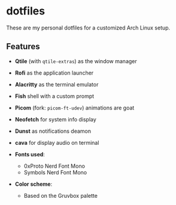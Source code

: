 # dotfiles
These are my personal dotfiles for a customized Arch Linux setup.

## Features

- **Qtile** (with `qtile-extras`) as the window manager
- **Rofi** as the application launcher
- **Alacritty** as the terminal emulator
- **Fish** shell with a custom prompt
- **Picom** (fork: `picom-ft-udev`) animations are goat
- **Neofetch** for system info display
- **Dunst** as notifications deamon
- **cava** for display audio on terminal
  
- **Fonts used**:
  - 0xProto Nerd Font Mono
  - Symbols Nerd Font Mono
- **Color scheme**:
  - Based on the Gruvbox palette

